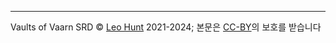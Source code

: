 ----
Vaults of Vaarn SRD © [Leo Hunt](https://graculusdroog.itch.io/) 2021-2024; 
본문은 [CC-BY](https://creativecommons.org/licenses/by/4.0/deed.ko)의 보호를 받습니다
